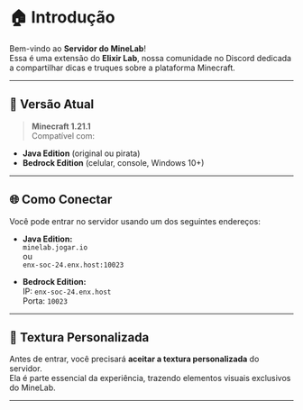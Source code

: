 # 🏠 Introdução

Bem-vindo ao **Servidor do MineLab**!  
Essa é uma extensão do **Elixir Lab**, nossa comunidade no Discord dedicada a compartilhar dicas e truques sobre a plataforma Minecraft.

---

## 🔧 Versão Atual

> **Minecraft 1.21.1**  
Compatível com:
- **Java Edition** (original ou pirata)
- **Bedrock Edition** (celular, console, Windows 10+)

---

## 🌐 Como Conectar

Você pode entrar no servidor usando um dos seguintes endereços:

- **Java Edition:**  
  `minelab.jogar.io`  
  ou  
  `enx-soc-24.enx.host:10023`

- **Bedrock Edition:**  
  IP: `enx-soc-24.enx.host`  
  Porta: `10023`

---

## 🎨 Textura Personalizada

Antes de entrar, você precisará **aceitar a textura personalizada** do servidor.  
Ela é parte essencial da experiência, trazendo elementos visuais exclusivos do MineLab.

---

